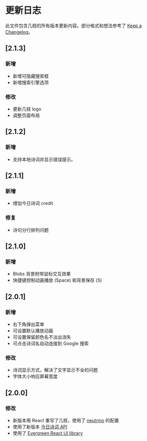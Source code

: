 # 更新日志

此文件包含几枝的所有版本更新内容。部分格式和想法参考了 [Keep a Changelog](https://keepachangelog.com/en/1.0.0/)。

## [2.1.3]

### 新增
- 新增可隐藏搜索框
- 新增搜索引擎选项

### 修改
- 更新几枝 logo
- 调整页面布局

## [2.1.2]

### 新增
- 支持本地诗词并显示错误提示。

## [2.1.1]

### 新增
- 增加今日诗词 credit

### 修复
- 诗句分行排列问题

## [2.1.0] 

### 新增
- Blobs 背景附带鼠标交互效果
- 快捷键控制动画播放 (Space) 和背景保存 (S)

## [2.0.1] 

### 新增
- 右下角弹出菜单
- 可设置默认播放动画
- 可设置保留颜色名不淡出消失
- 可点击诗词名自动连接到 Google 搜索

### 修改
- 诗词显示方式，解决了文字显示不全的问题
- 字体大小响应屏幕宽度

## [2.0.0]

### 修改
- 新版本用 React 重写了几枝，使用了 [neutrino](https://neutrinojs.org/packages/react/) 的配置
- 使用了新版本 [今日诗词 API](https://www.jinrishici.com/)
- 使用了 [Evergreen React UI library](https://evergreen.segment.com/)  